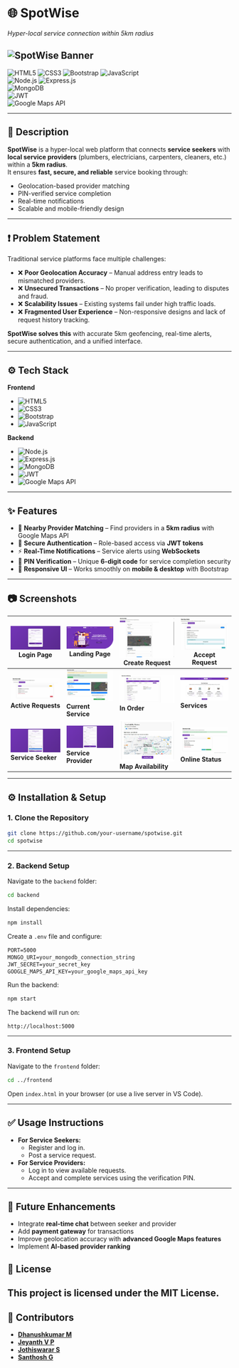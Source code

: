 # 🌐 SpotWise  
*Hyper-local service connection within 5km radius*  

![SpotWise Banner](https://img.shields.io/badge/SpotWise-Live-leafgreen?style=for-the-badge&logo=vercel&logoColor=blue)   
---
![HTML5](https://img.shields.io/badge/HTML5-Frontend-yellow?style=for-the-badge&logo=html5&logoColor=orange)   ![CSS3](https://img.shields.io/badge/CSS3-Frontend-yellow?style=for-the-badge&logo=css3&logoColor=blue)  ![Bootstrap](https://img.shields.io/badge/Bootstrap-5-blueviolet?style=for-the-badge&logo=bootstrap&logoColor=violet) ![JavaScript](https://img.shields.io/badge/JavaScript-ES6+-yellow?style=for-the-badge&logo=javascript&logoColor=yellow)    
![Node.js](https://img.shields.io/badge/Node.js-Backend-339933?style=for-the-badge&logo=node.js&logoColor=green)  ![Express.js](https://img.shields.io/badge/Express.js-Backend-green?style=for-the-badge&logo=express&logoColor=green)  
![MongoDB](https://img.shields.io/badge/MongoDB-Database-47A248?style=for-the-badge&logo=mongodb&logoColor=green)  
![JWT](https://img.shields.io/badge/JWT-Authentication-blueviolet?style=for-the-badge&logo=jsonwebtokens&logoColor=pink)  
![Google Maps API](https://img.shields.io/badge/Google%20Maps%20API-Geolocation-red?style=for-the-badge&logo=googlemaps&logoColor=blue)  

---

## 📖 Description  
**SpotWise** is a hyper-local web platform that connects **service seekers** with **local service providers** (plumbers, electricians, carpenters, cleaners, etc.) within a **5km radius**.  
It ensures **fast, secure, and reliable** service booking through:  
- Geolocation-based provider matching  
- PIN-verified service completion  
- Real-time notifications  
- Scalable and mobile-friendly design  

---

## ❗ Problem Statement  
Traditional service platforms face multiple challenges:  
- ❌ **Poor Geolocation Accuracy** – Manual address entry leads to mismatched providers.  
- ❌ **Unsecured Transactions** – No proper verification, leading to disputes and fraud.  
- ❌ **Scalability Issues** – Existing systems fail under high traffic loads.  
- ❌ **Fragmented User Experience** – Non-responsive designs and lack of request history tracking.  

**SpotWise solves this** with accurate 5km geofencing, real-time alerts, secure authentication, and a unified interface.  

---

## ⚙️ Tech Stack  

**Frontend**  
- ![HTML5](https://img.shields.io/badge/HTML5-Frontend-white?style=for-the-badge&logo=html5&logoColor=orange)  
- ![CSS3](https://img.shields.io/badge/CSS3-Frontend-white?style=for-the-badge&logo=css3&logoColor=blue)  
- ![Bootstrap](https://img.shields.io/badge/Bootstrap-5-blueviolet?style=for-the-badge&logo=bootstrap&logoColor=violet)  
- ![JavaScript](https://img.shields.io/badge/JavaScript-ES6+-yellow?style=for-the-badge&logo=javascript&logoColor=yellow)  

**Backend**  
- ![Node.js](https://img.shields.io/badge/Node.js-Backend-339933?style=for-the-badge&logo=node.js&logoColor=green)  
- ![Express.js](https://img.shields.io/badge/Express.js-Backend-green?style=for-the-badge&logo=express&logoColor=green)  
- ![MongoDB](https://img.shields.io/badge/MongoDB-Database-47A248?style=for-the-badge&logo=mongodb&logoColor=green)  
- ![JWT](https://img.shields.io/badge/JWT-Authentication-blueviolet?style=for-the-badge&logo=jsonwebtokens&logoColor=pink)  
- ![Google Maps API](https://img.shields.io/badge/Google%20Maps%20API-Geolocation-red?style=for-the-badge&logo=googlemaps&logoColor=blue)  

---

## ✨ Features  
- 📍 **Nearby Provider Matching** – Find providers in a **5km radius** with Google Maps API  
- 🔐 **Secure Authentication** – Role-based access via **JWT tokens**  
- ⚡ **Real-Time Notifications** – Service alerts using **WebSockets**  
- 🔑 **PIN Verification** – Unique **6-digit code** for service completion security  
- 📱 **Responsive UI** – Works smoothly on **mobile & desktop** with Bootstrap  

---

## 📷 Screenshots  

| ![](./sw_screenshots/login_page.png) <br> **Login Page** | ![](./sw_screenshots/landingpage.png) <br> **Landing Page** | ![](./sw_screenshots/create_request.png) <br> **Create Request** | ![](./sw_screenshots/accept_request.png) <br> **Accept Request** |
|----------------------------------------------------------|-------------------------------------------------------------|----------------------------------------------------------------|----------------------------------------------------------------|
| ![](./sw_screenshots/active_requests.png) <br> **Active Requests** | ![](./sw_screenshots/current_service.png) <br> **Current Service** | ![](./sw_screenshots/in_order.png) <br> **In Order** | ![](./sw_screenshots/services.png) <br> **Services** |
| ![](./sw_screenshots/service_seeker.png) <br> **Service Seeker** | ![](./sw_screenshots/service_provider.png) <br> **Service Provider** | ![](./sw_screenshots/map_availability.png) <br> **Map Availability** | ![](./sw_screenshots/Online.png) <br> **Online Status** |

---

## ⚙️ Installation & Setup  

### **1. Clone the Repository**  
```bash
git clone https://github.com/your-username/spotwise.git
cd spotwise
```

---

### **2. Backend Setup**  
Navigate to the `backend` folder:  
```bash
cd backend
```
Install dependencies:  
```bash
npm install
```
Create a `.env` file and configure:  
```
PORT=5000
MONGO_URI=your_mongodb_connection_string
JWT_SECRET=your_secret_key
GOOGLE_MAPS_API_KEY=your_google_maps_api_key
```
Run the backend:  
```bash
npm start
```
The backend will run on:  
```
http://localhost:5000
```

---

### **3. Frontend Setup**  
Navigate to the `frontend` folder:  
```bash
cd ../frontend
```
Open `index.html` in your browser (or use a live server in VS Code).  

---

## ✅ Usage Instructions  
- **For Service Seekers:**  
  - Register and log in.  
  - Post a service request.  
- **For Service Providers:**  
  - Log in to view available requests.  
  - Accept and complete services using the verification PIN.  

---

## 🚀 Future Enhancements  
- Integrate **real-time chat** between seeker and provider  
- Add **payment gateway** for transactions  
- Improve geolocation accuracy with **advanced Google Maps features**  
- Implement **AI-based provider ranking**  

## 📜 License  

This project is licensed under the **MIT License**.  
---

## 👥 Contributors  

- **[Dhanushkumar M](https://github.com/dhanushkumarms)**  
- **[Jeyanth V P](https://github.com/Jeyanth2005)**  
- **[Jothiswarar S](https://github.com/jothiswarar)**  
- **[Santhosh G](https://github.com/ITZsanthosh369)**  
